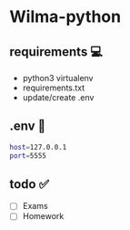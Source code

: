 # Wilma-python

## requirements :computer:
- python3 virtualenv
- requirements.txt
- update/create .env

## .env :wrench:
```bash
host=127.0.0.1
port=5555
```

## todo :white_check_mark:
- [ ] Exams
- [ ] Homework